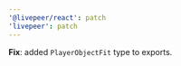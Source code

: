 ```yaml
---
'@livepeer/react': patch
'livepeer': patch
---
```


**Fix**: added `PlayerObjectFit` type to exports.
